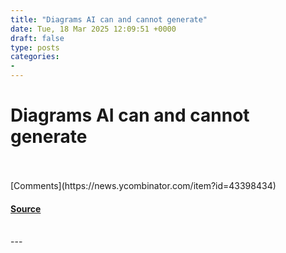 ```yaml
---
title: "Diagrams AI can and cannot generate"
date: Tue, 18 Mar 2025 12:09:51 +0000
draft: false
type: posts
categories: 
- 
---
```

# Diagrams AI can and cannot generate

<br/>

<br/>
[Comments](https://news.ycombinator.com/item?id=43398434)

#### [Source](https://www.ilograph.com/blog/posts/diagrams-ai-can-and-cannot-generate/)

<br/>
---
